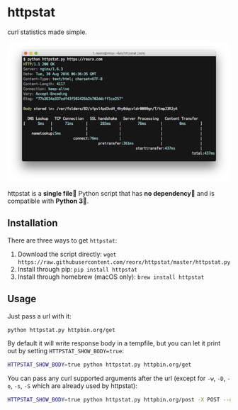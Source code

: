 # httpstat

curl statistics made simple.

![screenshot](screenshot.png)


httpstat is a **single file🌟** Python script that has **no dependency👏** and is compatible with **Python 3🍻**.


## Installation

There are three ways to get `httpstat`:

1. Download the script directly: `wget https://raw.githubusercontent.com/reorx/httpstat/master/httpstat.py`
2. Install through pip: `pip install httpstat`
3. Install through homebrew (macOS only): `brew install httpstat`


## Usage

Just pass a url with it:

```bash
python httpstat.py httpbin.org/get
```

By default it will write response body in a tempfile, but you can let it print out by setting `HTTPSTAT_SHOW_BODY=true`:

```bash
HTTPSTAT_SHOW_BODY=true python httpstat.py httpbin.org/get
```

You can pass any curl supported arguments after the url (except for `-w`, `-D`, `-o`, `-s`, `-S` which are already used by httpstat):

```bash
HTTPSTAT_SHOW_BODY=true python httpstat.py httpbin.org/post -X POST --data-urlencode "a=中文" -v
```
